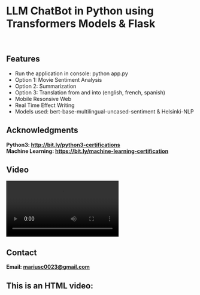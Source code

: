<h1> LLM ChatBot in Python using Transformers Models & Flask</h1>
<br>
<h2>Features</h2>
<ul>
    <li>Run the application in console: python app.py</li>
    <li>Option 1: Movie Sentiment Analysis</li>
    <li>Option 2: Summarization</li>
    <li>Option 3: Translation from and into (english, french, spanish)</li>
    <li>Mobile Resonsive Web</li>
    <li>Real Time Effect Writing</li>
    <li>Models used: bert-base-multilingual-uncased-sentiment & Helsinki-NLP</li>
</ul>

<h2>Acknowledgments</h2>

<b> Python3: http://bit.ly/python3-certifications </b>
<br>
<b> Machine Learning: https://bit.ly/machine-learning-certification <b>
<br>


<h2>Video</h2>
<video src="./video.avi" controls width="300">
  This browser does not support HTML video.
</video>
<br>
<h2>Contact</h2>

<b> Email: mariusc0023@gmail.com </b>



<h2>This is an HTML video:</h2>


